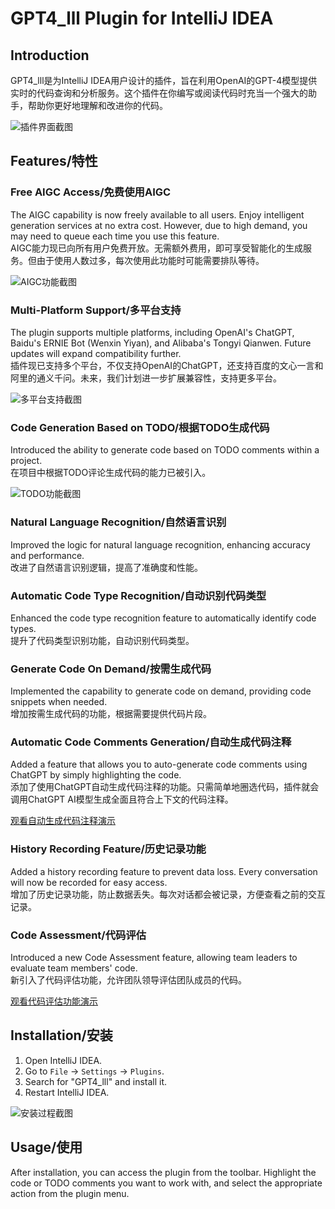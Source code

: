 # GPT4_lll Plugin for IntelliJ IDEA

## Introduction
GPT4_lll是为IntelliJ IDEA用户设计的插件，旨在利用OpenAI的GPT-4模型提供实时的代码查询和分析服务。这个插件在你编写或阅读代码时充当一个强大的助手，帮助你更好地理解和改进你的代码。

![插件界面截图](https://dev-vroom-1311485584.cos.ap-beijing.myqcloud.com/7f3f8611-6fca-499a-a9c9-673cb2e3aae1)  <!-- 插入插件界面的截图 -->

## Features/特性

### Free AIGC Access/免费使用AIGC
The AIGC capability is now freely available to all users. Enjoy intelligent generation services at no extra cost. However, due to high demand, you may need to queue each time you use this feature.  
AIGC能力现已向所有用户免费开放。无需额外费用，即可享受智能化的生成服务。但由于使用人数过多，每次使用此功能时可能需要排队等待。

![AIGC功能截图](https://dev-vroom-1311485584.cos.ap-beijing.myqcloud.com/1cafa320-6f3b-4b0f-bfbb-db586a92fa3b)  <!-- 插入AIGC功能的截图 -->

### Multi-Platform Support/多平台支持
The plugin supports multiple platforms, including OpenAI's ChatGPT, Baidu's ERNIE Bot (Wenxin Yiyan), and Alibaba's Tongyi Qianwen. Future updates will expand compatibility further.  
插件现已支持多个平台，不仅支持OpenAI的ChatGPT，还支持百度的文心一言和阿里的通义千问。未来，我们计划进一步扩展兼容性，支持更多平台。

![多平台支持截图](https://dev-vroom-1311485584.cos.ap-beijing.myqcloud.com/5deb8ff8-0d79-487c-baee-27c70c7a0ed1)  <!-- 插入多平台支持的截图 -->

### Code Generation Based on TODO/根据TODO生成代码
Introduced the ability to generate code based on TODO comments within a project.  
在项目中根据TODO评论生成代码的能力已被引入。

![TODO功能截图](截图.png) 

### Natural Language Recognition/自然语言识别
Improved the logic for natural language recognition, enhancing accuracy and performance.  
改进了自然语言识别逻辑，提高了准确度和性能。

### Automatic Code Type Recognition/自动识别代码类型
Enhanced the code type recognition feature to automatically identify code types.  
提升了代码类型识别功能，自动识别代码类型。

### Generate Code On Demand/按需生成代码
Implemented the capability to generate code on demand, providing code snippets when needed.  
增加按需生成代码的功能，根据需要提供代码片段。

### Automatic Code Comments Generation/自动生成代码注释
Added a feature that allows you to auto-generate code comments using ChatGPT by simply highlighting the code.  
添加了使用ChatGPT自动生成代码注释的功能。只需简单地圈选代码，插件就会调用ChatGPT AI模型生成全面且符合上下文的代码注释。

[观看自动生成代码注释演示](https://dev-vroom-1311485584.cos.ap-beijing.myqcloud.com/1650c220-b7db-489d-8a82-e35e5882d201) <!-- 插入自动生成注释的截图 -->


### History Recording Feature/历史记录功能
Added a history recording feature to prevent data loss. Every conversation will now be recorded for easy access.  
增加了历史记录功能，防止数据丢失。每次对话都会被记录，方便查看之前的交互记录。

### Code Assessment/代码评估
Introduced a new Code Assessment feature, allowing team leaders to evaluate team members' code.  
新引入了代码评估功能，允许团队领导评估团队成员的代码。

[观看代码评估功能演示](https://dev-vroom-1311485584.cos.ap-beijing.myqcloud.com/71961e75-8bf8-488c-a430-aa243534ea2a)


## Installation/安装
1. Open IntelliJ IDEA.
2. Go to `File` -> `Settings` -> `Plugins`.
3. Search for "GPT4_lll" and install it.
4. Restart IntelliJ IDEA.

![安装过程截图](https://dev-vroom-1311485584.cos.ap-beijing.myqcloud.com/cd5c3e21-d8b9-485d-8861-931fd729e5d9)  <!-- 插入安装过程的截图 -->

## Usage/使用
After installation, you can access the plugin from the toolbar. Highlight the code or TODO comments you want to work with, and select the appropriate action from the plugin menu.
